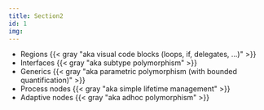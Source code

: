 ```yaml
---
title: Section2
id: 1
img:
---
```


* Regions {{< gray "aka visual code blocks (loops, if, delegates, ...)" >}}
* Interfaces {{< gray "aka subtype polymorphism" >}}
* Generics {{< gray "aka parametric polymorphism (with bounded quantification)" >}}
* Process nodes {{< gray "aka simple lifetime management" >}}
* Adaptive nodes {{< gray "aka adhoc polymorphism" >}}
